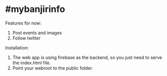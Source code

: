 \#mybanjirinfo
============


Features for now:

1. Post events and images
1. Follow twitter

Installation:

1. The web app is using firebase as the backend, so you just need to serve the index.html file.
1. Point your webroot to the public folder.
